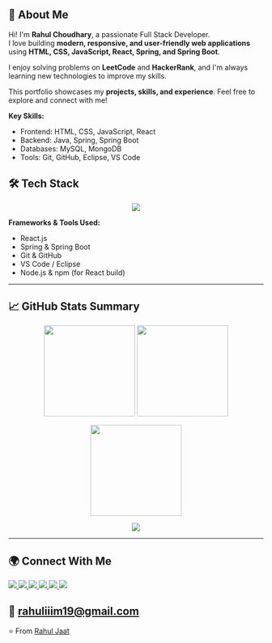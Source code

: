 ## 💬 About Me

Hi! I'm **Rahul Choudhary**, a passionate Full Stack Developer.  
I love building **modern, responsive, and user-friendly web applications** using **HTML, CSS, JavaScript, React, Spring, and Spring Boot**.  

I enjoy solving problems on **LeetCode** and **HackerRank**, and I'm always learning new technologies to improve my skills.  

This portfolio showcases my **projects, skills, and experience**. Feel free to explore and connect with me!  

**Key Skills:**  
- Frontend: HTML, CSS, JavaScript, React  
- Backend: Java, Spring, Spring Boot  
- Databases: MySQL, MongoDB  
- Tools: Git, GitHub, Eclipse, VS Code  



## 🛠️ Tech Stack
<div align="center">

<p>
  <img src="https://skillicons.dev/icons?i=java,html,css,js,react,cpp,c,spring,git" />
</p>

</div>

**Frameworks & Tools Used:**  
- React.js  
- Spring & Spring Boot  
- Git & GitHub  
- VS Code / Eclipse  
- Node.js & npm (for React build)

---

## 📈 GitHub Stats Summary  

<p align="center">
  <img src="https://github-readme-stats.vercel.app/api?username=rahulchoudhary2002&show_icons=true&theme=tokyonight&hide_border=true&bg_color=0d1117&title_color=79c0ff&icon_color=ffb86c" height="180em" />
  <img src="https://github-readme-stats.vercel.app/api/top-langs/?username=rahulchoudhary2002&layout=compact&theme=tokyonight&hide_border=true&bg_color=0d1117&title_color=79c0ff" height="180em" />
</p>

<p align="center">
  <img src="https://git-hub-streak-stats.vercel.app/?user=rahulchoudhary2002&theme=tokyonight&hide_border=true&background=0d1117" height="180em" />
</p>

<p align="center">
  <img src="https://github-readme-activity-graph.vercel.app/graph?username=rahulchoudhary2002&theme=tokyo-night&hide_border=true" />
</p>

---

## 🌍 Connect With Me  

<p align="left">
  <a href="https://github.com/your-username" target="_blank">
    <img src="https://img.shields.io/badge/GitHub-181717?style=for-the-badge&logo=github&logoColor=white"/>
  </a>
  <a href="https://linkedin.com/in/your-linkedin" target="_blank">
    <img src="https://img.shields.io/badge/LinkedIn-0A66C2?style=for-the-badge&logo=linkedin&logoColor=white"/>
  </a>
  <a href="mailto:your-email@example.com">
    <img src="https://img.shields.io/badge/Email-D14836?style=for-the-badge&logo=gmail&logoColor=white"/>
  </a>
  <a href="https://twitter.com/your-twitter" target="_blank">
    <img src="https://img.shields.io/badge/Twitter-1DA1F2?style=for-the-badge&logo=twitter&logoColor=white"/>
  </a>
  <a href="https://leetcode.com/your-leetcode" target="_blank">
    <img src="https://img.shields.io/badge/LeetCode-FFA116?style=for-the-badge&logo=leetcode&logoColor=black"/>
  </a>
  <a href="https://www.hackerrank.com/your-hackerrank" target="_blank">
    <img src="https://img.shields.io/badge/HackerRank-2EC866?style=for-the-badge&logo=hackerrank&logoColor=white"/>
  </a>
</p>

📧 **rahuliiim19@gmail.com**  
---
⭐️ From [Rahul Jaat](https://github.com/rahuljaat)
